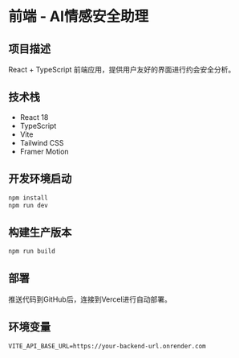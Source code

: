 # 前端 - AI情感安全助理

## 项目描述
React + TypeScript 前端应用，提供用户友好的界面进行约会安全分析。

## 技术栈
- React 18
- TypeScript
- Vite
- Tailwind CSS
- Framer Motion

## 开发环境启动
```bash
npm install
npm run dev
```

## 构建生产版本
```bash
npm run build
```

## 部署
推送代码到GitHub后，连接到Vercel进行自动部署。

## 环境变量
```env
VITE_API_BASE_URL=https://your-backend-url.onrender.com
``` 